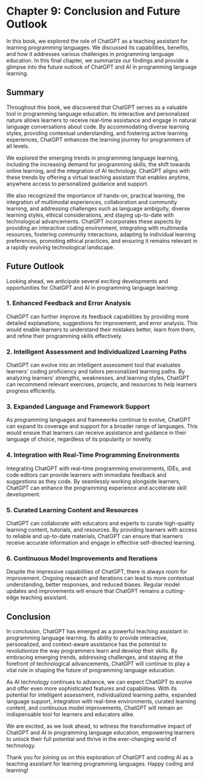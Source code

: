 Chapter 9: Conclusion and Future Outlook
========================================

In this book, we explored the role of ChatGPT as a teaching assistant for learning programming languages. We discussed its capabilities, benefits, and how it addresses various challenges in programming language education. In this final chapter, we summarize our findings and provide a glimpse into the future outlook of ChatGPT and AI in programming language learning.

**Summary**
-----------

Throughout this book, we discovered that ChatGPT serves as a valuable tool in programming language education. Its interactive and personalized nature allows learners to receive real-time assistance and engage in natural language conversations about code. By accommodating diverse learning styles, providing contextual understanding, and fostering active learning experiences, ChatGPT enhances the learning journey for programmers of all levels.

We explored the emerging trends in programming language learning, including the increasing demand for programming skills, the shift towards online learning, and the integration of AI technology. ChatGPT aligns with these trends by offering a virtual teaching assistant that enables anytime, anywhere access to personalized guidance and support.

We also recognized the importance of hands-on, practical learning, the integration of multimodal experiences, collaboration and community learning, and addressing challenges such as language ambiguity, diverse learning styles, ethical considerations, and staying up-to-date with technological advancements. ChatGPT incorporates these aspects by providing an interactive coding environment, integrating with multimedia resources, fostering community interactions, adapting to individual learning preferences, promoting ethical practices, and ensuring it remains relevant in a rapidly evolving technological landscape.

**Future Outlook**
------------------

Looking ahead, we anticipate several exciting developments and opportunities for ChatGPT and AI in programming language learning:

### **1. Enhanced Feedback and Error Analysis**

ChatGPT can further improve its feedback capabilities by providing more detailed explanations, suggestions for improvement, and error analysis. This would enable learners to understand their mistakes better, learn from them, and refine their programming skills effectively.

### **2. Intelligent Assessment and Individualized Learning Paths**

ChatGPT can evolve into an intelligent assessment tool that evaluates learners' coding proficiency and tailors personalized learning paths. By analyzing learners' strengths, weaknesses, and learning styles, ChatGPT can recommend relevant exercises, projects, and resources to help learners progress efficiently.

### **3. Expanded Language and Framework Support**

As programming languages and frameworks continue to evolve, ChatGPT can expand its coverage and support for a broader range of languages. This would ensure that learners can receive assistance and guidance in their language of choice, regardless of its popularity or novelty.

### **4. Integration with Real-Time Programming Environments**

Integrating ChatGPT with real-time programming environments, IDEs, and code editors can provide learners with immediate feedback and suggestions as they code. By seamlessly working alongside learners, ChatGPT can enhance the programming experience and accelerate skill development.

### **5. Curated Learning Content and Resources**

ChatGPT can collaborate with educators and experts to curate high-quality learning content, tutorials, and resources. By providing learners with access to reliable and up-to-date materials, ChatGPT can ensure that learners receive accurate information and engage in effective self-directed learning.

### **6. Continuous Model Improvements and Iterations**

Despite the impressive capabilities of ChatGPT, there is always room for improvement. Ongoing research and iterations can lead to more contextual understanding, better responses, and reduced biases. Regular model updates and improvements will ensure that ChatGPT remains a cutting-edge teaching assistant.

**Conclusion**
--------------

In conclusion, ChatGPT has emerged as a powerful teaching assistant in programming language learning. Its ability to provide interactive, personalized, and context-aware assistance has the potential to revolutionize the way programmers learn and develop their skills. By embracing emerging trends, addressing challenges, and staying at the forefront of technological advancements, ChatGPT will continue to play a vital role in shaping the future of programming language education.

As AI technology continues to advance, we can expect ChatGPT to evolve and offer even more sophisticated features and capabilities. With its potential for intelligent assessment, individualized learning paths, expanded language support, integration with real-time environments, curated learning content, and continuous model improvements, ChatGPT will remain an indispensable tool for learners and educators alike.

We are excited, as we look ahead, to witness the transformative impact of ChatGPT and AI in programming language education, empowering learners to unlock their full potential and thrive in the ever-changing world of technology.

Thank you for joining us on this exploration of ChatGPT and coding AI as a teaching assistant for learning programming languages. Happy coding and learning!
